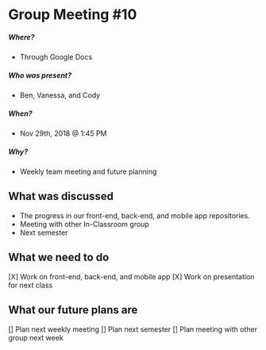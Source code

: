 # Group Meeting #10
##### Where?
* Through Google Docs
##### Who was present?
* Ben, Vanessa, and Cody
##### When?
* Nov 29th, 2018 @ 1:45 PM
##### Why?
* Weekly team meeting and future planning

## What was discussed
* The progress in our front-end, back-end, and mobile app repositories.
* Meeting with other In-Classroom group
* Next semester 

## What we need to do
[X] Work on front-end, back-end, and mobile app
[X] Work on presentation for next class

## What our future plans are
[] Plan next weekly meeting 
[] Plan next semester 
[] Plan meeting with other group next week
